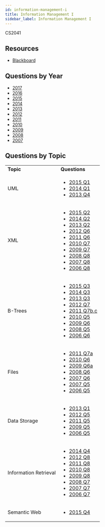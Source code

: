 ```yaml
---
id: information-management-i
title: Information Management I
sidebar_label: Information Management I
---
```


CS2041

## Resources

* [Blackboard](https://mymodule.tcd.ie/)

## Questions by Year

* [2017]()
* [2016]()
* [2015]()
* [2014]()
* [2013]()
* [2012]()
* [2011]()
* [2010]()
* [2009]()
* [2008]()
* [2007]()

## Questions by Topic
<table class="examQuestions">
  <tr>
      <td><strong>Topic</strong></td>
      <td><strong>Questions</strong></td>
  </tr>
  <tr>
      <td>UML</td>
      <td>
          <ul class="questions">
              <li><a href="https://www.tcd.ie/academicregistry/exams/assets/local/past-papers2015/CS/CS2041-2.PDF#page=3">2015 Q1</a></li>
              <li><a href="https://www.tcd.ie/academicregistry/exams/assets/local/past-papers2014/CS/CS20412.pdf#page=3">2014 Q1</a></li>
              <li><a href="https://www.tcd.ie/academicregistry/exams/assets/local/past-papers2013/CS/CS20412.pdf#page=6">2013 Q4</a></li>
          </ul>
      </td>
  </tr>
  <tr>
      <td>XML</td>
      <td>
          <ul class="questions">
              <li><a href="https://www.tcd.ie/academicregistry/exams/assets/local/past-papers2015/CS/CS2041-2.PDF#page=3&zoom=0,0,600">2015 Q2</a></li>
              <li><a href="https://www.tcd.ie/academicregistry/exams/assets/local/past-papers2014/CS/CS20412.pdf#page=3&zoom=0,0,400">2014 Q2</a></li>
              <li><a href="https://www.tcd.ie/academicregistry/exams/assets/local/past-papers2013/CS/CS20412.pdf#page=4">2013 Q2</a></li>
              <li><a href="https://www.tcd.ie/Local/Exam_Papers/2012/XC/XCS20311.pdf#page=8">2012 Q6</a></li>
              <li><a href="https://www.tcd.ie/Local/Exam_Papers/2011/XC/XCS20311.pdf#page=11">2011 Q6</a></li>
              <li><a href="https://www.tcd.ie/Local/Exam_Papers/2010/XC/XCS20311.pdf#page=8">2010 Q7</a></li>
              <li><a href="https://www.tcd.ie/Local/Exam_Papers/2009/XC/XCS2BA51.pdf#page=8">2009 Q7</a></li>
              <li><a href="https://www.tcd.ie/Local/Exam_Papers/2008/XC/XCS2BA51.pdf#page=8">2008 Q8</a></li>
              <li><a href="https://www.tcd.ie/Local/Exam_Papers/2007/XC/XCS2BA51.pdf#page=10&zoom=0,0,300">2007 Q8</a></li>
              <li><a href="https://www.tcd.ie/Local/Exam_Papers/2006/XC/XCS2BA51.pdf#page=9">2006 Q8</a></li>
          </ul>
      </td>
  </tr>
  <tr>
      <td>B-Trees</td>
      <td>
          <ul class="questions">
              <li><a href="https://www.tcd.ie/academicregistry/exams/assets/local/past-papers2015/CS/CS2041-2.PDF#page=4&zoom=0,0,500">2015 Q3</a></li>
              <li><a href="https://www.tcd.ie/academicregistry/exams/assets/local/past-papers2014/CS/CS20412.pdf#page=4">2014 Q3</a></li>
              <li><a href="https://www.tcd.ie/academicregistry/exams/assets/local/past-papers2013/CS/CS20412.pdf#page=5">2013 Q3</a></li>
              <li><a href="https://www.tcd.ie/Local/Exam_Papers/2012/XC/XCS20311.pdf#page=9">2012 Q7</a></li>
              <li><a href="https://www.tcd.ie/Local/Exam_Papers/2011/XC/XCS20311.pdf#page=12">2011 Q7b,c</a></li>
              <li><a href="https://www.tcd.ie/Local/Exam_Papers/2010/XC/XCS20311.pdf#page=7">2010 Q5</a></li>
              <li><a href="https://www.tcd.ie/Local/Exam_Papers/2009/XC/XCS2BA51.pdf#page=7">2009 Q6</a></li>
              <li><a href="https://www.tcd.ie/Local/Exam_Papers/2008/XC/XCS2BA51.pdf#page=6">2008 Q5</a></li>
              <li><a href="https://www.tcd.ie/Local/Exam_Papers/2006/XC/XCS2BA51.pdf#page=7&zoom=0,0,600">2006 Q6</a></li>
          </ul>
      </td>
  </tr>
  <tr>
      <td>Files</td>
      <td>
          <ul class="questions">
              <li><a href="https://www.tcd.ie/Local/Exam_Papers/2011/XC/XCS20311.pdf#page=12">2011 Q7a</a></li>
              <li><a href="https://www.tcd.ie/Local/Exam_Papers/2010/XC/XCS20311.pdf#page=7&zoom=0,0,600">2010 Q6</a></li>
              <li><a href="https://www.tcd.ie/Local/Exam_Papers/2009/XC/XCS2BA51.pdf#page=7">2009 Q6a</a></li>
              <li><a href="https://www.tcd.ie/Local/Exam_Papers/2008/XC/XCS2BA51.pdf#page=6,&zoom=0,0,500">2008 Q6</a></li>
              <li><a href="https://www.tcd.ie/Local/Exam_Papers/2007/XC/XCS2BA51.pdf#page=8">2007 Q6</a></li>
              <li><a href="https://www.tcd.ie/Local/Exam_Papers/2007/XC/XCS2BA51.pdf#page=8&zoom=0,0,600">2007 Q5</a></li>
              <li><a href="https://www.tcd.ie/Local/Exam_Papers/2006/XC/XCS2BA51.pdf#page=7">2006 Q5</a></li>
          </ul>
      </td>
  </tr>
  <tr>
      <td>Data Storage</td>
      <td>
          <ul class="questions">
              <li><a href="https://www.tcd.ie/academicregistry/exams/assets/local/past-papers2013/CS/CS20412.pdf#page=3">2013 Q1</a></li>
              <li><a href="https://www.tcd.ie/Local/Exam_Papers/2012/XC/XCS20311.pdf#page=7">2012 Q5</a></li>
              <li><a href="https://www.tcd.ie/Local/Exam_Papers/2011/XC/XCS20311.pdf#page=10">2011 Q5</a></li>
              <li><a href="https://www.tcd.ie/Local/Exam_Papers/2009/XC/XCS2BA51.pdf#page=6">2009 Q5</a></li>
              <li><a href="https://www.tcd.ie/Local/Exam_Papers/2006/XC/XCS2BA51.pdf#page=5a">2006 Q5</a></li>
          </ul>
      </td>
  </tr>
  <tr>
      <td>Information Retrieval</td>
      <td>
          <ul class="questions">
              <li><a href="https://www.tcd.ie/academicregistry/exams/assets/local/past-papers2014/CS/CS20412.pdf#page=4&zoom=0,0,600">2014 Q4</a></li>
              <li><a href="https://www.tcd.ie/Local/Exam_Papers/2012/XC/XCS20311.pdf#page=10">2012 Q8</a></li>
              <li><a href="https://www.tcd.ie/Local/Exam_Papers/2011/XC/XCS20311.pdf#page=13">2011 Q8</a></li>
              <li><a href="https://www.tcd.ie/Local/Exam_Papers/2010/XC/XCS20311.pdf#page=9">2010 Q8</a></li>
              <li><a href="https://www.tcd.ie/Local/Exam_Papers/2009/XC/XCS2BA51.pdf#page=10">2009 Q8</a></li>
              <li><a href="https://www.tcd.ie/Local/Exam_Papers/2008/XC/XCS2BA51.pdf#page=7">2008 Q7</a></li>
              <li><a href="https://www.tcd.ie/Local/Exam_Papers/2007/XC/XCS2BA51.pdf#page=9&zoom=0,0,300">2007 Q7</a></li>
              <li><a href="https://www.tcd.ie/Local/Exam_Papers/2006/XC/XCS2BA51.pdf#page=8">2006 Q7</a></li>
          </ul>
      </td>
  </tr>
  <tr>
      <td>Semantic Web</td>
      <td>
          <ul class="questions">
              <li><a href="https://www.tcd.ie/academicregistry/exams/assets/local/past-papers2015/CS/CS2041-2.PDF#page=6">2015 Q4</a></li>
          </ul>
      </td>
  </tr>
</table>
